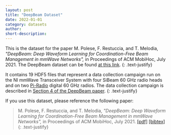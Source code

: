 ```yaml
---
layout: post
title: "DeepBeam Dataset"
date: 2022-01-01
category: datasets
author:
short-description:
---
```


This is the dataset for the paper M. Polese, F. Restuccia, and T. Melodia, <i>"DeepBeam: Deep Waveform Learning for Coordination-Free Beam Management in mmWave Networks",</i> in Proceedings of ACM MobiHoc, July 2021.
The DeepBeam dataset can be found <a href="http://hdl.handle.net/2047/D20409451" target="_blank">at this link</a>.
{: .text-justify}

It contains 19 HDF5 files that represent a data collection campaign run on the NI mmWave Transceiver System with four SiBeam 60 GHz radio heads and on two [Pi-Radio](https://www.pi-rad.io) digital 60 GHz radios. The data collection campaign is described in [Section 4 of the DeepBeam paper](https://arxiv.org/pdf/2012.14350.pdf).
{: .text-justify}

If you use this dataset, please reference the following paper:
> M. Polese, F. Restuccia, and T. Melodia,
> *"DeepBeam: Deep Waveform Learning for Coordination-Free Beam Management in mmWave Networks",*
> in Proceedings of ACM MobiHoc, July 2021.
> <a href="https://arxiv.org/pdf/2012.14350.pdf" target="_blank">[pdf]</a>
> <a href="https://ece.northeastern.edu/wineslab/wines_bibtex/polese2021mobihoc.txt" target="_blank">[bibtex]</a>
{: .text-justify}